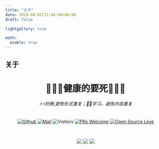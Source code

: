 ```yaml
---
title: "关于"
date: 2019-08-02T11:04:49+08:00
draft: false

lightgallery: true

math:
  enable: true
---
```


## 关于


<div align="center">
  <h1>🌱🌱🌱健康的要死🌱🌱🌱</h1>
<h6>⚡⚡折腾,避免形式重复；📖📖学习，避免内容重复</h6>

[![Github](https://img.shields.io/badge/-Github-000?style=flat&logo=Github&logoColor=white)](https://github.com/ns-cn)
[![Mail](https://img.shields.io/badge/-Gmail-c14438?style=flat&logo=Gmail&logoColor=white)](mailto:mail@tangyujun.cn)
![Visitors](https://visitor-badge.glitch.me/badge?page_id=ns-cn.ns-cn) 
[![PRs Welcome](https://img.shields.io/badge/PRs-welcome-brightgreen.svg?style=flat&logo=github)](https://github.com/ns-cn) 
[![Open Source Love](https://badges.frapsoft.com/os/v2/open-source.svg?v=103)](https://github.com/ns-cn)
</div>
<br/>
<div align="center">


![](https://github-profile-summary-cards.vercel.app/api/cards/profile-details?username=ns-cn&theme=github)
![](https://github-profile-summary-cards.vercel.app/api/cards/repos-per-language?username=ns-cn&theme=github)
![](https://github-profile-summary-cards.vercel.app/api/cards/stats?username=ns-cn&theme=github)

</div>
